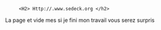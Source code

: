          <H2> Http://.www.sedeck.org </h2>
La page et vide mes si je fini mon travail vous serez surpris
